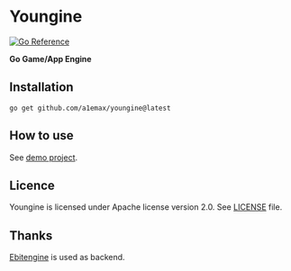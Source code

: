 # Youngine

[![Go Reference](https://pkg.go.dev/badge/github.com/a1emax/youngine.svg)](https://pkg.go.dev/github.com/a1emax/youngine)

**Go Game/App Engine**

## Installation

`go get github.com/a1emax/youngine@latest`

## How to use

See [demo project](https://github.com/a1emax/dragon).

## Licence

Youngine is licensed under Apache license version 2.0. See [LICENSE](https://github.com/a1emax/youngine/blob/main/LICENSE) file.

## Thanks

[Ebitengine](https://github.com/hajimehoshi/ebiten) is used as backend.
